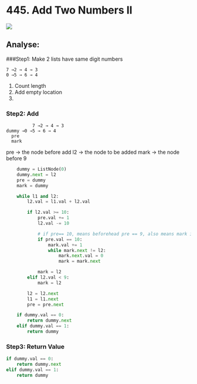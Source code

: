 # 445. Add Two Numbers II

![](https://d2mxuefqeaa7sj.cloudfront.net/s_A8CF3B1A037CDE82A5A360AC34268EAF4649C2C9D8DF5783AB92FB318086367B_1522552822374_image.png)

## Analyse:

###Step1: Make 2 lists have same digit numbers

    7 →2 → 4 → 3
    0 →5 → 6 → 4
1. Count length
2. Add empty location
3. ​


### Step2: Add

              7 →2 → 4 → 3
    dummy →0 →5 → 6 → 4
      pre
      mark

pre → the node before add
l2 → the node to be added
mark → the node before 9


```python
    dummy = ListNode(0)
    dummy.next = l2
    pre = dummy
    mark = dummy

    while l1 and l2:
        l2.val = l1.val + l2.val

        if l2.val >= 10:
            pre.val += 1
            l2.val -= 10

            # if pre== 10, means beforehead pre == 9, also means mark is before pre
            if pre.val == 10:
                mark.val += 1
                while mark.next != l2:
                    mark.next.val = 0
                    mark = mark.next

            mark = l2
        elif l2.val < 9:
            mark = l2

        l2 = l2.next
        l1 = l1.next
        pre = pre.next

    if dummy.val == 0:
        return dummy.next
    elif dummy.val == 1:
        return dummy
```



### Step3: Return Value

``` python
if dummy.val == 0:
    return dummy.next
elif dummy.val == 1:
    return dummy

```

